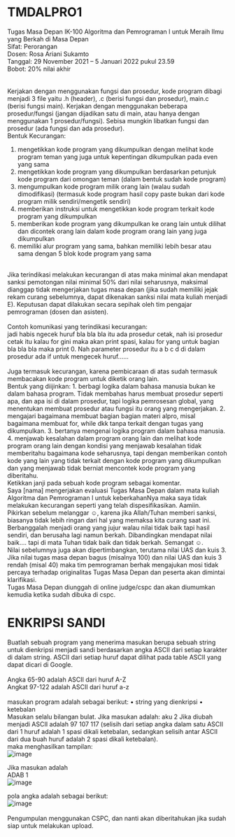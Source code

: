 # TMDALPRO1
Tugas Masa Depan IK-100 Algoritma dan Pemrograman I untuk Meraih Ilmu yang Berkah di
Masa Depan<br />
Sifat: Perorangan<br />
Dosen: Rosa Ariani Sukamto<br />
Tanggal: 29 November 2021 – 5 Januari 2022 pukul 23.59<br />
Bobot: 20% nilai akhir<br />
<br />
<br />
Kerjakan dengan menggunakan fungsi dan prosedur, kode program dibagi menjadi 3 file yaitu .h
(header), .c (berisi fungsi dan prosedur), main.c (berisi fungsi main). Kerjakan dengan menggunakan
beberapa prosedur/fungsi (jangan dijadikan satu di main, atau hanya dengan menggunakan 1
prosedur/fungsi). Sebisa mungkin libatkan fungsi dan prosedur (ada fungsi dan ada prosedur).
<br />
Bentuk Kecurangan:
1. mengetikkan kode program yang dikumpulkan dengan melihat kode program teman yang juga
untuk kepentingan dikumpulkan pada even yang sama
2. mengetikkan kode program yang dikumpulkan berdasarkan petunjuk kode program dari
omongan teman (dalam bentuk sudah kode program)
3. mengumpulkan kode program milik orang lain (walau sudah dimodifikasi) (termasuk kode
program hasil copy paste bukan dari kode program milik sendiri/mengetik sendiri)
4. memberikan instruksi untuk mengetikkan kode program terkait kode program yang
dikumpulkan
5. memberikan kode program yang dikumpulkan ke orang lain untuk dilihat dan dicontek orang
lain dalam kode program orang lain yang juga dikumpulkan
6. memiliki alur program yang sama, bahkan memiliki lebih besar atau sama dengan 5 blok kode
program yang sama
<br />
Jika terindikasi melakukan kecurangan di atas maka minimal akan mendapat sanksi
pemotongan nilai minimal 50% dari nilai seharusnya, maksimal dianggap tidak mengerjakan
tugas masa depan (jika sudah memiliki jejak rekam curang sebelumnya, dapat dikenakan sanksi
nilai mata kuliah menjadi E). Keputusan dapat dilakukan secara sepihak oleh tim pengajar
pemrograman (dosen dan asisten).
<br />
<br />
Contoh komunikasi yang terindikasi kecurangan:<br />
jadi habis ngecek huruf bla bla bla itu ada prosedur cetak, nah isi prosedur cetak itu kalau for gini maka
akan print spasi, kalau for yang untuk bagian bla bla bla maka print 0. Nah parameter prosedur itu a b c
d di dalam prosedur ada if untuk mengecek huruf......
<br />
<br />
Juga termasuk kecurangan, karena pembicaraan di atas sudah termasuk membacakan kode program
untuk diketik orang lain.
<br />
Bentuk yang diijinkan:
1. berbagi logika dalam bahasa manusia bukan ke dalam bahasa program. Tidak membahas harus membuat prosedur seperti apa, dan apa isi di dalam prosedur, tapi logika pemrosesan global, yang menentukan membuat prosedur atau fungsi itu orang yang mengerjakan.
2. mengajari bagaimana membuat bagian bagian materi alpro, misal bagaimana membuat for, while dkk tanpa terkait dengan tugas yang dikumpulkan.
3. bertanya mengenai logika program dalam bahasa manusia.
4. menjawab kesalahan dalam program orang lain dan melihat kode program orang lain dengan kondisi yang menjawab kesalahan tidak memberitahu bagaimana kode seharusnya, tapi dengan memberikan contoh kode yang lain yang tidak terkait dengan kode program yang dikumpulkan dan yang menjawab tidak berniat mencontek kode program yang diberitahu.
<br />
Ketikkan janji pada sebuah kode program sebagai komentar.
<br />
Saya [nama] mengerjakan evaluasi Tugas Masa Depan dalam mata kuliah
Algoritma dan Pemrograman I untuk keberkahanNya maka saya tidak
melakukan kecurangan seperti yang telah dispesifikasikan. Aamiin.
<br />
Pikirkan sebelum melanggar ☺, karena jika Allah/Tuhan memberi sanksi, biasanya tidak lebih
ringan dari hal yang memaksa kita curang saat ini. Berbanggalah menjadi orang yang jujur
walau nilai tidak baik tapi hasil sendiri, dan berusaha lagi namun berkah. Dibandingkan
mendapat nilai baik…. tapi di mata Tuhan tidak baik dan tidak berkah. Semangat ☺.
<br />
Nilai sebelumnya juga akan dipertimbangkan, terutama nilai UAS dan kuis 3. Jika nilai tugas masa
depan bagus (misalnya 100) dan nilai UAS dan kuis 3 rendah (misal 40) maka tim pemrograman
berhak mengajukan mosi tidak percaya terhadap originalitas Tugas Masa Depan dan peserta akan
dimintai klarifikasi.
<br />
Tugas Masa Depan diunggah di online judge/cspc dan akan diumumkan kemudia ketika sudah dibuka
di cspc.

# ENKRIPSI SANDI
Buatlah sebuah program yang menerima masukan berupa sebuah string untuk dienkripsi menjadi sandi
berdasarkan angka ASCII dari setiap karakter di dalam string. ASCII dari setiap huruf dapat dilihat
pada table ASCII yang dapat dicari di Google.
<br />
<br />
Angka 65-90 adalah ASCII dari huruf A-Z<br />
Angkat 97-122 adalah ASCII dari huruf a-z
<br />
<br />
masukan program adalah sebagai berikut:
• string yang dienkripsi
• ketebalan
<br />
Masukan selalu bilangan bulat. Jika masukan adalah:
aku
2
Jika diubah menjadi ASCII adalah 97 107 117 (selisih dari setiap angka dalam satu ASCII dari 1 huruf
adalah 1 spasi dikali ketebalan, sedangkan selisih antar ASCII dari dua buah huruf adalah 2 spasi dikali
ketebalan).
<br />
maka menghasilkan tampilan:
<br />
![image](https://github.com/villeneuveandhira/TMDALPRO1/assets/101118033/ee7c5249-5f98-44ba-9ef8-239a4f50aa8a)

Jika masukan adalah
<br />
ADAB
1
<br />
![image](https://github.com/villeneuveandhira/TMDALPRO1/assets/101118033/3e3f462d-7031-4c2b-8a1e-feed665c3f05)

pola angka adalah sebagai berikut:
<br />
![image](https://github.com/villeneuveandhira/TMDALPRO1/assets/101118033/2056354b-777e-4bad-a08b-080dae192a50)
<br />
<br />
Pengumpulan menggunakan CSPC, dan nanti akan diberitahukan jika sudah siap untuk melakukan
upload.
